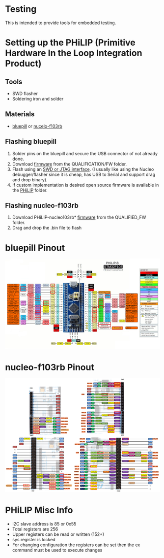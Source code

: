 # Testing
This is intended to provide tools for embedded testing.


# Setting up the PHiLIP (Primitive Hardware In the Loop Integration Product)

## Tools
- SWD flasher
- Soldering iron and solder

## Materials
- [bluepill](https://hackaday.com/2017/03/30/the-2-32-bit-arduino-with-debugging/) or [nucelo-f103rb](https://www.digikey.com/products/en?keywords=nucleo-f103rb)

## Flashing bluepill
1. Solder pins on the bluepill and secure the USB connector of not already done.
2. Download [firmware](QUALIFICATION/FW/) from the QUALIFICATION/FW folder.
3. Flash using an [SWD or JTAG interface](https://satoshinm.github.io/blog/171212_stm32_blue_pill_arm_development_board_first_look_bare_metal_programming.html).  (I usually like using the Nucleo debugger/flasher since it is cheap, has USB to Serial and support drag and drop binary).
4. If custom implementation is desired open source firmware is available in the [PHiLIP](FW/) folder.

## Flashing nucleo-f103rb
1. Download PHiLIP-nucleo103rb* [firmware](QUALIFIED_FW) from the QUALIFIED_FW folder.
2. Drag and drop the .bin file to flash

# bluepill Pinout
<a href="RESOURCES/PHiLIP-BLUEPILL-PINOUT.png">
    <img src="RESOURCES/PHiLIP-BLUEPILL-PINOUT.png" alt="drawing" width="720px"/>
</a>

# nucleo-f103rb Pinout
<a href="RESOURCES/PHiLIP-NUCLEOF103RB-PINOUT.png">
    <img src="RESOURCES/PHiLIP-NUCLEOF103RB-PINOUT.png" alt="drawing" width="720px"/>
</a>

# PHiLIP Misc Info
- I2C slave address is 85 or 0x55
- Total registers are 256
- Upper registers can be read or written (152+)
- sys register is locked
- For changing configuration the registers can be set then the ex command must be used to execute changes

